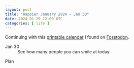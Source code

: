 ```yaml
---
layout: post
title: "Happier January 2024 - Jan 30"
date: 2024-01-29 12:00 UTC
categories: [ life ]
---
```


Continuing with this [printable calendar] I found on [Fosstodon].

  [printable calendar]: https://actionforhappiness.org/sites/default/files/calendar_download/pdf/Jan%202024.pdf
  [Fosstodon]: https://fosstodon.org

<dl>
  <dt>Jan 30</dt>
  <dd>See how many people you can smile at today</dd>
</dl>

<dl>
  <dt>Plan</dt>
  <dd></dd>
</dl>
